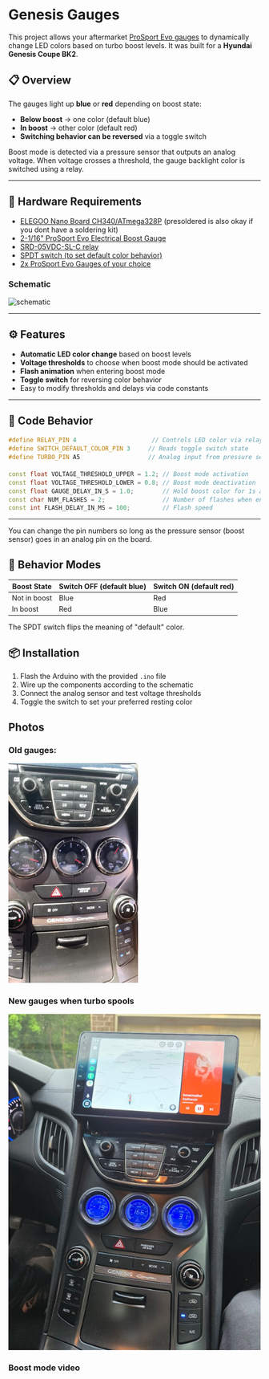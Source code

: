 # Genesis Gauges

This project allows your aftermarket [ProSport Evo gauges](https://prosportgauges.com/collections/52mm-evo-series-red-blue) to dynamically change LED colors based on turbo boost levels. It was built for a **Hyundai Genesis Coupe BK2**.

## 📋 Overview

The gauges light up **blue** or **red** depending on boost state:

* **Below boost** → one color (default blue)
* **In boost** → other color (default red)
* **Switching behavior can be reversed** via a toggle switch

Boost mode is detected via a pressure sensor that outputs an analog voltage. When voltage crosses a threshold, the gauge backlight color is switched using a relay.

---

## 🔧 Hardware Requirements

* [ELEGOO Nano Board CH340/ATmega328P](https://www.amazon.ca/dp/B0713XK923?ref=ppx_yo2ov_dt_b_fed_asin_title&th=1) (presoldered is also okay if you dont have a soldering kit)
* [2-1/16" ProSport Evo Electrical Boost Gauge](https://prosportgauges.com/products/2-1-16-evo-electrical-boost-gauge)
* [SRD-05VDC-SL-C relay](https://www.amazon.ca/10PCS-Power-Relay-SRD-05VDC-SL-C-Type/dp/B07VLRMFK7/ref=asc_df_B07VLRMFK7?mcid=5ff0bce8950539a18cbb1c2ade3e6fcf&tag=googleshopc0c-20&linkCode=df0&hvadid=752800291404&hvpos=&hvnetw=g&hvrand=331648257033183498&hvpone=&hvptwo=&hvqmt=&hvdev=c&hvdvcmdl=&hvlocint=&hvlocphy=9000501&hvtargid=pla-2445217979514&psc=1&gad_source=1)
* [SPDT switch (to set default color behavior)](https://www.amazon.ca/Twidec-Rocker-Control-Pre-soldered-KCD2-102N-4C-X/dp/B07W4HGMZS/ref=sr_1_22_sspa?dib=eyJ2IjoiMSJ9.idOxNavnFrgOJ1UHe7UNofAZXw8z8GRo8Qem3v6544zboRwXP7044oAUqFWbUejfiz8YYshUUTs7INzkayejqDL09O_0Ow-CaiHk-uh7z_F8nmt-1m3U3bZARp1BZcDFQg2CRQ4V8q7aKzzmW83ImhD6Ty3inPwtsJ4PRQKv8pNWcLS8NhF895thiGZdQfz5FEkf87VpcPrwbZtF_e6fFuxzgyj4xEsFTL_QK27W0dfb5TMMh6HsLg-FEkrRPVVBM6nQelDHT_TGF0SzhMBjj2RZ_0zGr-1ebqyYrio05ao.ouSbB4K5arQSljoK89-kOFW75djkw9y_24gealj8JIA&dib_tag=se&keywords=switch&qid=1748565772&sr=8-22-spons&sp_csd=d2lkZ2V0TmFtZT1zcF9tdGY&th=1)
* [2x ProSport Evo Gauges of your choice](https://prosportgauges.com/collections/52mm-evo-series-red-blue)

### Schematic

![schematic](https://github.com/user-attachments/assets/3040c750-4fec-4d7f-a310-64795aa9110a)


---

## ⚙️ Features

* **Automatic LED color change** based on boost levels
* **Voltage thresholds** to choose when boost mode should be activated
* **Flash animation** when entering boost mode
* **Toggle switch** for reversing color behavior
* Easy to modify thresholds and delays via code constants

---

## 🚀 Code Behavior

```cpp
#define RELAY_PIN 4                     // Controls LED color via relay
#define SWITCH_DEFAULT_COLOR_PIN 3     // Reads toggle switch state
#define TURBO_PIN A5                   // Analog input from pressure sensor

const float VOLTAGE_THRESHOLD_UPPER = 1.2; // Boost mode activation
const float VOLTAGE_THRESHOLD_LOWER = 0.8; // Boost mode deactivation
const float GAUGE_DELAY_IN_S = 1.0;        // Hold boost color for 1s after drop (enables time for shifting)
const char NUM_FLASHES = 2;                // Number of flashes when entering boost mode
const int FLASH_DELAY_IN_MS = 100;         // Flash speed
```

---
You can change the pin numbers so long as the pressure sensor (boost sensor) goes in an analog pin on the board.

## 🧠 Behavior Modes

| Boost State  | Switch OFF (default blue) | Switch ON (default red) |
| ------------ | ------------------------- | ----------------------- |
| Not in boost | Blue                      | Red                     |
| In boost     | Red                       | Blue                    |

The SPDT switch flips the meaning of "default" color.


## 📦 Installation

1. Flash the Arduino with the provided `.ino` file
2. Wire up the components according to the schematic
3. Connect the analog sensor and test voltage thresholds
4. Toggle the switch to set your preferred resting color



## Photos

### Old gauges:
![Old gauges](image.png)

### New gauges when turbo spools
![alt text](image-1.png)

### Boost mode video
